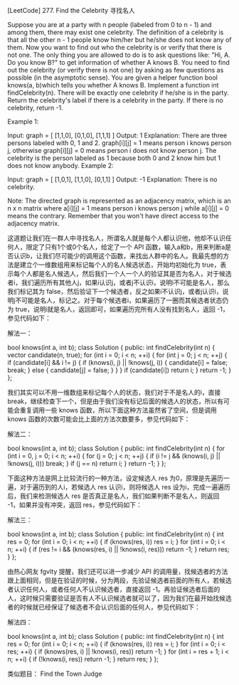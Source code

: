 [LeetCode] 277. Find the Celebrity 寻找名人 

 
Suppose you are at a party with n people (labeled from 0 to n - 1) and among them, there may exist one celebrity. The definition of a celebrity is that all the other n - 1 people know him/her but he/she does not know any of them.
Now you want to find out who the celebrity is or verify that there is not one. The only thing you are allowed to do is to ask questions like: "Hi, A. Do you know B?" to get information of whether A knows B. You need to find out the celebrity (or verify there is not one) by asking as few questions as possible (in the asymptotic sense).
You are given a helper function bool knows(a, b)which tells you whether A knows B. Implement a function int findCelebrity(n). There will be exactly one celebrity if he/she is in the party. Return the celebrity's label if there is a celebrity in the party. If there is no celebrity, return -1.
 
Example 1:

Input: graph = [
  [1,1,0],
  [0,1,0],
  [1,1,1]
]
Output: 1
Explanation: There are three persons labeled with 0, 1 and 2. graph[i][j] = 1 means person i knows person j, otherwise graph[i][j] = 0 means person i does not know person j. The celebrity is the person labeled as 1 because both 0 and 2 know him but 1 does not know anybody.
Example 2:

Input: graph = [
  [1,0,1],
  [1,1,0],
  [0,1,1]
]
Output: -1
Explanation: There is no celebrity.
 
Note:
The directed graph is represented as an adjacency matrix, which is an n x n matrix where a[i][j] = 1 means person i knows person j while a[i][j] = 0 means the contrary.
Remember that you won't have direct access to the adjacency matrix.
 
这道题让我们在一群人中寻找名人，所谓名人就是每个人都认识他，他却不认识任何人，限定了只有1个或0个名人，给定了一个 API 函数，输入a和b，用来判断a是否认识b，让我们尽可能少的调用这个函数，来找出人群中的名人。我最先想的方法是建立个一维数组用来标记每个人的名人候选状态，开始均初始化为 true，表示每个人都是名人候选人，然后我们一个人一个人的验证其是否为名人，对于候选者i，我们遍历所有其他人j，如果i认识j，或者j不认识i，说明i不可能是名人，那么我们标记其为 false，然后验证下一个候选者，反之如果i不认识j，或者j认识i，说明j不可能是名人，标记之。对于每个候选者i，如果遍历了一圈而其候选者状态仍为 true，说明i就是名人，返回即可，如果遍历完所有人没有找到名人，返回 -1，参见代码如下：
 
解法一：

bool knows(int a, int b);
class Solution {
public:
    int findCelebrity(int n) {
        vector<bool> candidate(n, true);
        for (int i = 0; i < n; ++i) {
            for (int j = 0; j < n; ++j) {
                if (candidate[i] && i != j) {
                    if (knows(i, j) || !knows(j, i)) {
                        candidate[i] = false;
                        break;
                    } else {
                        candidate[j] = false;
                    }
                }
            }
            if (candidate[i]) return i;
        }
        return -1;
    }
};

 
我们其实可以不用一维数组来标记每个人的状态，我们对于不是名人的i，直接 break，继续检查下一个，但是由于我们没有标记后面的候选人的状态，所以有可能会重复调用一些 knows 函数，所以下面这种方法虽然省了空间，但是调用 knows 函数的次数可能会比上面的方法次数要多，参见代码如下：
 
解法二：

bool knows(int a, int b);
class Solution {
public:
    int findCelebrity(int n) {
        for (int i = 0, j = 0; i < n; ++i) {
            for (j = 0; j < n; ++j) {
                if (i != j && (knows(i, j) || !knows(j, i))) break;
            }
            if (j == n) return i;
        }
        return -1;
    }
};

 
下面这种方法是网上比较流行的一种方法，设定候选人 res 为0，原理是先遍历一遍，对于遍历到的人i，若候选人 res 认识i，则将候选人 res 设为i，完成一遍遍历后，我们来检测候选人 res 是否真正是名人，我们如果判断不是名人，则返回 -1，如果并没有冲突，返回 res，参见代码如下：
 
解法三：

bool knows(int a, int b);
class Solution {
public:
    int findCelebrity(int n) {
        int res = 0;
        for (int i = 0; i < n; ++i) {
            if (knows(res, i)) res = i;
        }
        for (int i = 0; i < n; ++i) {
            if (res != i && (knows(res, i) || !knows(i, res))) return -1;
        }
        return res;
    }
};

 
由热心网友 fgvlty 提醒，我们还可以进一步减少 API 的调用量，找候选者的方法跟上面相同，但是在验证的时候，分为两段，先验证候选者前面的所有人，若候选者认识任何人，或者任何人不认识候选者，直接返回 -1。再验证候选者后面的人，这时候只需要验证是否有人不认识候选者就可以了，因为我们在最开始找候选者的时候就已经保证了候选者不会认识后面的任何人，参见代码如下：
 
解法四：

bool knows(int a, int b);
class Solution {
public:
    int findCelebrity(int n) {
        int res = 0;
        for (int i = 0; i < n; ++i) {
            if (knows(res, i)) res = i;
        }
        for (int i = 0; i < res; ++i) {
            if (knows(res, i) || !knows(i, res)) return -1;
        }
        for (int i = res + 1; i < n; ++i) {
            if (!knows(i, res)) return -1;
        }
        return res;
    }
};

 
类似题目：
Find the Town Judge